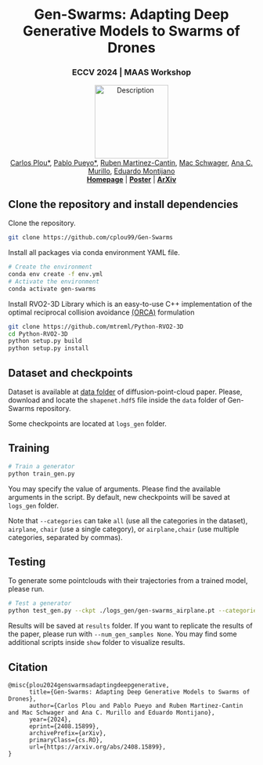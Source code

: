 
<h1 align="center">Gen-Swarms: Adapting Deep Generative Models to Swarms of Drones</h1>
<h3 align="center">ECCV 2024 | MAAS Workshop</h3>

<div align="center">
    <img src="docs/img/FALCONEyeLogo.png" alt="Description" width="150">
</div>


 <div align="center">
    <a href="https://cplou99.github.io/web/" target="_blank">Carlos Plou*</a>,
    <a href="https://sites.google.com/unizar.es/pablo-pueyo/inicio?authuser=1" target="_blank">Pablo Pueyo*</a>,
    <a href="https://webdiis.unizar.es/~rmcantin/" target="_blank">Ruben Martinez-Cantin</a>,
    <a href="https://web.stanford.edu/~schwager/" target="_blank">Mac Schwager</a>,
    <a href="https://sites.google.com/unizar.es/anac/home?authuser=0" target="_blank">Ana C. Murillo</a>,
    <a href="https://sites.google.com/unizar.es/eduardo-montijano" target="_blank">Eduardo Montijano</a>
</div>


<div align="center">
   <a href="https://longvideobench.github.io/"><strong>Homepage</strong></a> | <a href="docs/ECCVWMAAS2024.png"><strong>Poster</strong></a> |  <a href="https://arxiv.org/abs/2408.15899"><strong>ArXiv</strong></a>
   </div>   



## Clone the repository and install dependencies

Clone the repository.
```bash
git clone https://github.com/cplou99/Gen-Swarms
```

Install all packages via conda environment YAML file.

```bash
# Create the environment
conda env create -f env.yml
# Activate the environment
conda activate gen-swarms
```

Install RVO2-3D Library which is an easy-to-use C++ implementation of the optimal reciprocal collision avoidance [(ORCA)](https://gamma.cs.unc.edu/ORCA/) formulation
```bash
git clone https://github.com/mtreml/Python-RVO2-3D
cd Python-RVO2-3D
python setup.py build
python setup.py install
```

## Dataset and checkpoints

Dataset is available at [data folder](https://drive.google.com/drive/folders/1Su0hCuGFo1AGrNb_VMNnlF7qeQwKjfhZ) of diffusion-point-cloud paper. Please, download and locate the `shapenet.hdf5` file inside the `data` folder of Gen-Swarms repository.

Some checkpoints are located at `logs_gen` folder.

## Training

```bash
# Train a generator
python train_gen.py
```

You may specify the value of arguments. Please find the available arguments in the script. By default, new checkpoints will be saved at `logs_gen` folder.

Note that `--categories` can take `all` (use all the categories in the dataset), `airplane`, `chair` (use a single category), or `airplane,chair` (use multiple categories, separated by commas).


## Testing
To generate some pointclouds with their trajectories from a trained model, please run.

```bash
# Test a generator
python test_gen.py --ckpt ./logs_gen/gen-swarms_airplane.pt --categories airplane --num_gen_samples 10
```

Results will be saved at `results` folder. If you want to replicate the results of the paper, please run with `--num_gen_samples None`.
You may find some additional scripts inside `show` folder to visualize results.

## Citation
```
@misc{plou2024genswarmsadaptingdeepgenerative,
      title={Gen-Swarms: Adapting Deep Generative Models to Swarms of Drones}, 
      author={Carlos Plou and Pablo Pueyo and Ruben Martinez-Cantin and Mac Schwager and Ana C. Murillo and Eduardo Montijano},
      year={2024},
      eprint={2408.15899},
      archivePrefix={arXiv},
      primaryClass={cs.RO},
      url={https://arxiv.org/abs/2408.15899}, 
}
```
